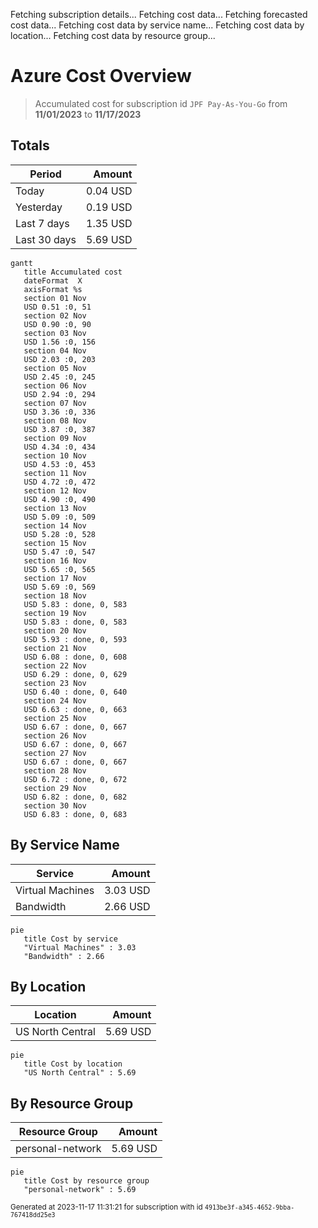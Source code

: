 Fetching subscription details...
Fetching cost data...
Fetching forecasted cost data...
Fetching cost data by service name...
Fetching cost data by location...
Fetching cost data by resource group...
# Azure Cost Overview

> Accumulated cost for subscription id `JPF Pay-As-You-Go` from **11/01/2023** to **11/17/2023**

## Totals

|Period|Amount|
|---|---:|
|Today|0.04 USD|
|Yesterday|0.19 USD|
|Last 7 days|1.35 USD|
|Last 30 days|5.69 USD|

```mermaid
gantt
   title Accumulated cost
   dateFormat  X
   axisFormat %s
   section 01 Nov
   USD 0.51 :0, 51
   section 02 Nov
   USD 0.90 :0, 90
   section 03 Nov
   USD 1.56 :0, 156
   section 04 Nov
   USD 2.03 :0, 203
   section 05 Nov
   USD 2.45 :0, 245
   section 06 Nov
   USD 2.94 :0, 294
   section 07 Nov
   USD 3.36 :0, 336
   section 08 Nov
   USD 3.87 :0, 387
   section 09 Nov
   USD 4.34 :0, 434
   section 10 Nov
   USD 4.53 :0, 453
   section 11 Nov
   USD 4.72 :0, 472
   section 12 Nov
   USD 4.90 :0, 490
   section 13 Nov
   USD 5.09 :0, 509
   section 14 Nov
   USD 5.28 :0, 528
   section 15 Nov
   USD 5.47 :0, 547
   section 16 Nov
   USD 5.65 :0, 565
   section 17 Nov
   USD 5.69 :0, 569
   section 18 Nov
   USD 5.83 : done, 0, 583
   section 19 Nov
   USD 5.83 : done, 0, 583
   section 20 Nov
   USD 5.93 : done, 0, 593
   section 21 Nov
   USD 6.08 : done, 0, 608
   section 22 Nov
   USD 6.29 : done, 0, 629
   section 23 Nov
   USD 6.40 : done, 0, 640
   section 24 Nov
   USD 6.63 : done, 0, 663
   section 25 Nov
   USD 6.67 : done, 0, 667
   section 26 Nov
   USD 6.67 : done, 0, 667
   section 27 Nov
   USD 6.67 : done, 0, 667
   section 28 Nov
   USD 6.72 : done, 0, 672
   section 29 Nov
   USD 6.82 : done, 0, 682
   section 30 Nov
   USD 6.83 : done, 0, 683
```

## By Service Name

|Service|Amount|
|---|---:|
|Virtual Machines|3.03 USD|
|Bandwidth|2.66 USD|

```mermaid
pie
   title Cost by service
   "Virtual Machines" : 3.03
   "Bandwidth" : 2.66
```

## By Location

|Location|Amount|
|---|---:|
|US North Central|5.69 USD|

```mermaid
pie
   title Cost by location
   "US North Central" : 5.69
```

## By Resource Group

|Resource Group|Amount|
|---|---:|
|personal-network|5.69 USD|

```mermaid
pie
   title Cost by resource group
   "personal-network" : 5.69
```

<sup>Generated at 2023-11-17 11:31:21 for subscription with id `4913be3f-a345-4652-9bba-767418dd25e3`</sup>
